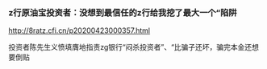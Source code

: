 ### z行原油宝投资者：没想到最信任的z行给我挖了最大一个“陷阱
http://8ratz.cfi.cn/p20200423000357.html

投资者陈先生义愤填膺地指责zg银行“闷杀投资者”、“比骗子还坏，骗完本金还想要倒贴
